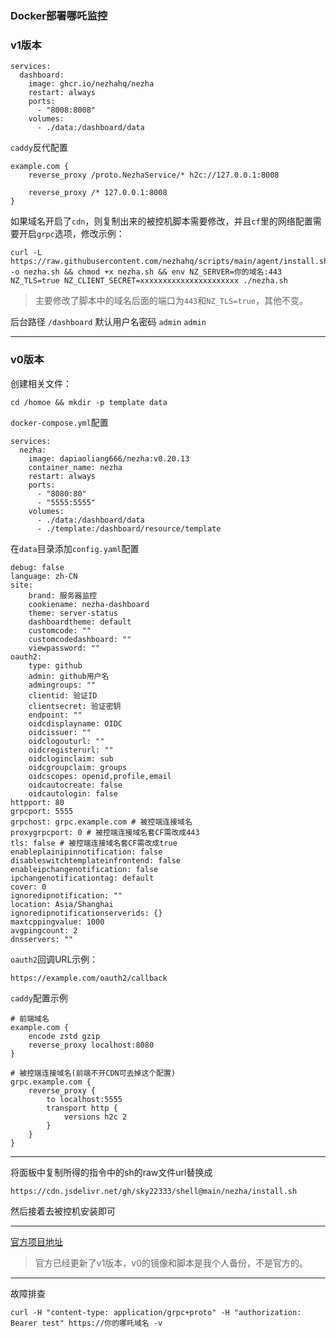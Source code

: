 ### Docker部署哪吒监控

### v1版本
```
services:
  dashboard:
    image: ghcr.io/nezhahq/nezha
    restart: always
    ports:
      - "8008:8008"
    volumes:
      - ./data:/dashboard/data
```

`caddy`反代配置
```
example.com {
    reverse_proxy /proto.NezhaService/* h2c://127.0.0.1:8008
    
    reverse_proxy /* 127.0.0.1:8008
}
```

如果域名开启了`cdn`，则复制出来的被控机脚本需要修改，并且`cf`里的网络配置需要开启`grpc`选项，修改示例：
```
curl -L https://raw.githubusercontent.com/nezhahq/scripts/main/agent/install.sh -o nezha.sh && chmod +x nezha.sh && env NZ_SERVER=你的域名:443 NZ_TLS=true NZ_CLIENT_SECRET=xxxxxxxxxxxxxxxxxxxxxx ./nezha.sh
```
> 主要修改了脚本中的域名后面的端口为`443`和`NZ_TLS=true`，其他不变。

后台路径 `/dashboard`
默认用户名密码 `admin` `admin`


---

### v0版本

创建相关文件：
```
cd /homoe && mkdir -p template data
```

`docker-compose.yml`配置

```
services:
  nezha:
    image: dapiaoliang666/nezha:v0.20.13
    container_name: nezha
    restart: always
    ports:
      - "8080:80"
      - "5555:5555"
    volumes:
      - ./data:/dashboard/data
      - ./template:/dashboard/resource/template
```


在`data`目录添加`config.yaml`配置
```
debug: false
language: zh-CN
site:
    brand: 服务器监控
    cookiename: nezha-dashboard
    theme: server-status
    dashboardtheme: default
    customcode: ""
    customcodedashboard: ""
    viewpassword: ""
oauth2:
    type: github
    admin: github用户名
    admingroups: ""
    clientid: 验证ID
    clientsecret: 验证密钥
    endpoint: ""
    oidcdisplayname: OIDC
    oidcissuer: ""
    oidclogouturl: ""
    oidcregisterurl: ""
    oidcloginclaim: sub
    oidcgroupclaim: groups
    oidcscopes: openid,profile,email
    oidcautocreate: false
    oidcautologin: false
httpport: 80
grpcport: 5555
grpchost: grpc.example.com # 被控端连接域名
proxygrpcport: 0 # 被控端连接域名套CF需改成443
tls: false # 被控端连接域名套CF需改成true
enableplainipinnotification: false
disableswitchtemplateinfrontend: false
enableipchangenotification: false
ipchangenotificationtag: default
cover: 0
ignoredipnotification: ""
location: Asia/Shanghai
ignoredipnotificationserverids: {}
maxtcppingvalue: 1000
avgpingcount: 2
dnsservers: ""
```

`oauth2`回调URL示例：
```
https://example.com/oauth2/callback
```

`caddy`配置示例
```
# 前端域名
example.com {
    encode zstd gzip
    reverse_proxy localhost:8080
}

# 被控端连接域名(前端不开CDN可去掉这个配置)
grpc.example.com {
    reverse_proxy {
        to localhost:5555
        transport http {
            versions h2c 2
        }
    }
}
```


---

将面板中复制所得的指令中的sh的raw文件url替换成
```
https://cdn.jsdelivr.net/gh/sky22333/shell@main/nezha/install.sh
```
然后接着去被控机安装即可

---

[官方项目地址](https://github.com/naiba/nezha)
> 官方已经更新了v1版本，v0的镜像和脚本是我个人备份，不是官方的。


---

故障排查
```
curl -H "content-type: application/grpc+proto" -H "authorization: Bearer test" https://你的哪吒域名 -v
```
